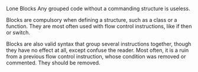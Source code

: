 Lone Blocks
Any grouped code without a commanding structure is useless. 

Blocks are compulsory when defining a structure, such as a class or a function. They are most often used with flow control instructions, like if then or switch. 

Blocks are also valid syntax that group several instructions together, though they have no effect at all, except confuse the reader. Most often, it is a ruin from a previous flow control instruction, whose condition was removed or commented. They should be removed. 

<?php

    // Lone block
    //foreach($a as $b) 
    {
        $b++;
    }
?>

